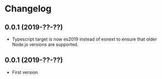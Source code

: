 Changelog
=========

0.0.1 (2019-??-??)
------------------

* Typescript target is now es2019 instead of esnext to ensure that older Node.js versions are supported.


0.0.1 (2019-??-??)
------------------

* First version
